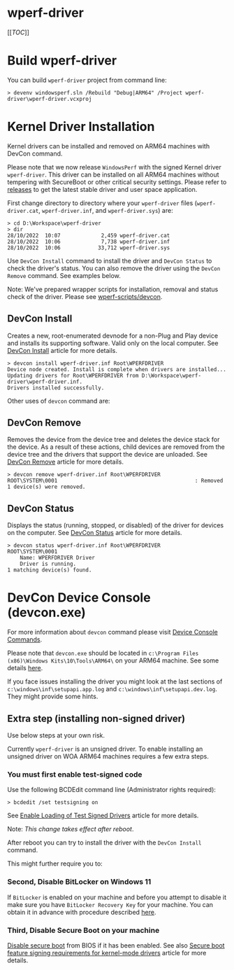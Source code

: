 # wperf-driver

[[_TOC_]]

# Build wperf-driver

You can build `wperf-driver` project from command line:

```
> devenv windowsperf.sln /Rebuild "Debug|ARM64" /Project wperf-driver\wperf-driver.vcxproj
```

# Kernel Driver Installation

Kernel drivers can be installed and removed on ARM64 machines with DevCon command.

Please note that we now release `WindowsPerf` with the signed Kernel driver `wperf-driver`. This driver can be installed on all ARM64 machines without tempering with SecureBoot or other critical security settings. Please refer to [releases](https://gitlab.com/Linaro/WindowsPerf/windowsperf/-/releases) to get the latest stable driver and user space application.

First change directory to directory where your `wperf-driver` files (`wperf-driver.cat`, `wperf-driver.inf`, and `wperf-driver.sys`) are:

```
> cd D:\Workspace\wperf-driver
> dir
28/10/2022  10:07             2,459 wperf-driver.cat
28/10/2022  10:06             7,738 wperf-driver.inf
28/10/2022  10:06            33,712 wperf-driver.sys
```

Use `DevCon Install` command to install the driver and `DevCon Status` to check the driver's status. You can also remove the driver using the `DevCon Remove` command. See examples below.

Note: We've prepared wrapper scripts for installation, removal and status check of the driver. Please see [wperf-scripts/devcon](https://gitlab.com/Linaro/WindowsPerf/windowsperf/-/tree/main/wperf-scripts/devcon).

## DevCon Install

Creates a new, root-enumerated devnode for a non-Plug and Play device and installs its supporting software. Valid only on the local computer. See [DevCon Install](https://learn.microsoft.com/en-us/windows-hardware/drivers/devtest/devcon-install) article for more details.

```
> devcon install wperf-driver.inf Root\WPERFDRIVER
Device node created. Install is complete when drivers are installed...
Updating drivers for Root\WPERFDRIVER from D:\Workspace\wperf-driver\wperf-driver.inf.
Drivers installed successfully.
```

Other uses of `devcon` command are:

## DevCon Remove

Removes the device from the device tree and deletes the device stack for the device. As a result of these actions, child devices are removed from the device tree and the drivers that support the device are unloaded. See [DevCon Remove](https://learn.microsoft.com/en-us/windows-hardware/drivers/devtest/devcon-remove) article for more details.

```
> devcon remove wperf-driver.inf Root\WPERFDRIVER
ROOT\SYSTEM\0001                                            : Removed
1 device(s) were removed.
```

## DevCon Status

Displays the status (running, stopped, or disabled) of the driver for devices on the computer. See [DevCon Status](https://learn.microsoft.com/en-us/windows-hardware/drivers/devtest/devcon-status) article for more details.

```
> devcon status wperf-driver.inf Root\WPERFDRIVER
ROOT\SYSTEM\0001
    Name: WPERFDRIVER Driver
    Driver is running.
1 matching device(s) found.
```

# DevCon Device Console (devcon.exe)

For more information about `devcon` command please visit [Device Console Commands](https://learn.microsoft.com/en-us/windows-hardware/drivers/devtest/devcon-general-commands).

Please note that `devcon.exe` should be located in `c:\Program Files (x86)\Windows Kits\10\Tools\ARM64\` on your ARM64 machine.
See some details [here](https://learn.microsoft.com/en-us/windows-hardware/drivers/gettingstarted/writing-a-kmdf-driverbased-on-a-template#install-the-driver).

If you face issues installing the driver you might look at the last sections of `c:\windows\inf\setupapi.app.log` and `c:\windows\inf\setupapi.dev.log`. They might provide some hints.

## Extra step (installing non-signed driver)

Use below steps at your own risk. 

Currently `wperf-driver` is an unsigned driver. To enable installing an unsigned driver on WOA ARM64 machines requires a few extra steps.

### You must first enable test-signed code

Use the following BCDEdit command line (Administrator rights required):

```
> bcdedit /set testsigning on
```

See [Enable Loading of Test Signed Drivers](https://learn.microsoft.com/en-us/windows-hardware/drivers/install/the-testsigning-boot-configuration-option#enable-or-disable-use-of-test-signed-code) article for more details.

Note: *This change takes effect after reboot*.

After reboot you can try to install the driver with the `DevCon Install` command.

This might further require you to:

### Second, Disable BitLocker on Windows 11

If `BitLocker` is enabled on your machine and before you attempt to disable it make sure you have `BitLocker Recovery Key` for your machine.
You can obtain it in advance with procedure described [here](https://support.microsoft.com/en-us/windows/finding-your-bitlocker-recovery-key-in-windows-6b71ad27-0b89-ea08-f143-056f5ab347d6).

### Third, Disable Secure Boot on your machine

[Disable secure boot](https://learn.microsoft.com/en-us/windows-hardware/manufacture/desktop/disabling-secure-boot?view=windows-11) from BIOS if it has been enabled. See also [Secure boot feature signing requirements for kernel-mode drivers](https://learn.microsoft.com/en-us/windows/win32/w8cookbook/secured-boot-signing-requirements-for-kernel-mode-drivers) article for more details.


